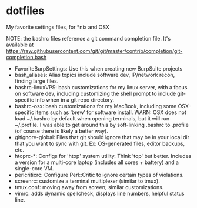 # dotfiles
My favorite settings files, for *nix and OSX


NOTE: the bashrc files reference a git command completion file. 
It's available at https://raw.githubusercontent.com/git/git/master/contrib/completion/git-completion.bash

* FavoriteBurpSettings: Use this when creating new BurpSuite projects
* bash_aliases: Alias topics include software dev, IP/network recon, finding
    large files.
* bashrc-linuxVPS: bash customizations for my linux server, with a focus on 
    software dev, including customizing the shell prompt to include 
    git-specific info when in a git repo directory.
* bashrc-osx: bash customizations for my MacBook, including some OSX-specific 
    items such as ‘brew’ for software install. 
    WARN: OSX does not load ~/.bashrc by default when opening terminals, but it
    will run ~/.profile.  I was able to get around this by soft-linking 
    .bashrc to .profile (of course there is likely a better way).
* gitignore-global: Files that git should ignore that may be in your local dir
    that you want to sync with git. Ex: OS-generated files, editor backups, etc.
* htoprc-*: Configs for 'htop' system utility. Think 'top' but better.
    Includes a version for a multi-core laptop (includes all cores + battery)
    and a single-core VM.
* perlcriticrc: Configure Perl::Critic to ignore certain types of violations.
* screenrc: customize a terminal multiplexer (similar to tmux).
* tmux.conf: moving away from screen; similar customizations.
* vimrc: adds dynamic spellcheck, displays line numbers, helpful status line.
